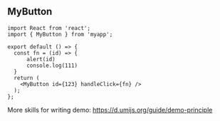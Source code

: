 
## MyButton

```tsx
import React from 'react';
import { MyButton } from 'myapp';

export default () => {
  const fn = (id) => {
      alert(id)
      console.log(111) 
  }
  return (
    <MyButton id={123} handleClick={fn} />
  );
};
```

More skills for writing demo: https://d.umijs.org/guide/demo-principle
